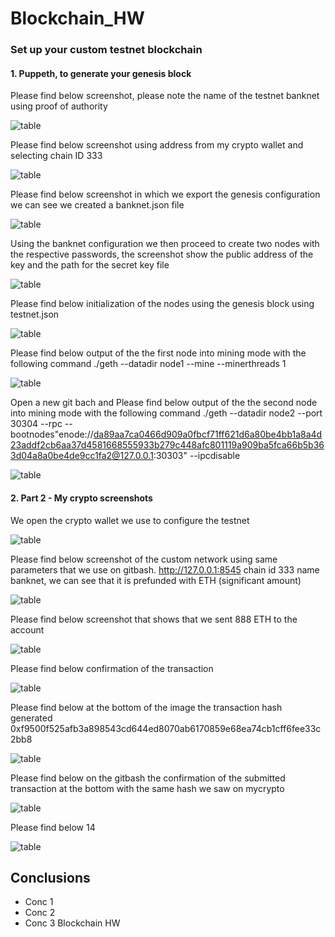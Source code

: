 # Blockchain_HW

###  Set up your custom testnet blockchain
#### 1. Puppeth, to generate your genesis block 

Please find below screenshot, please note the name of the testnet banknet using proof of authority

![table](https://github.com/andreaovelar/Blockchain_HW18/blob/master/images/Capture.PNG "CLOSE")

Please find below screenshot using address from my crypto wallet and selecting chain ID 333

![table](https://github.com/andreaovelar/Blockchain_HW18/blob/master/images/Capture1.PNG "CLOSE")

Please find below screenshot in which we export the genesis configuration we can see we created a banknet.json file 

![table](https://github.com/andreaovelar/Blockchain_HW18/blob/master/images/Capture2.PNG "CLOSE")

Using the banknet configuration we then proceed to create two nodes with the respective passwords, the screenshot show the public address of the key and the path for the secret key file 

![table](https://github.com/andreaovelar/Blockchain_HW18/blob/master/images/Capture3.PNG "CLOSE")

Please find below initialization of the nodes using the genesis block using testnet.json

![table](https://github.com/andreaovelar/Blockchain_HW18/blob/master/images/Capture4.PNG "CLOSE")

Please find below output of the the first node into mining mode with the following command ./geth --datadir node1 --mine --minerthreads 1

![table](https://github.com/andreaovelar/Blockchain_HW18/blob/master/images/Capture55.PNG "CLOSE")

Open a new git bach and Please find below output of the the second node into mining mode with the following command ./geth --datadir node2 --port 30304 --rpc --bootnodes"enode://da89aa7ca0466d909a0fbcf71ff621d6a80be4bb1a8a4d23addf2cb6aa37d4581668555933b279c448afc801119a909ba5fca66b5b363d04a8a0be4de9cc1fa2@127.0.0.1:30303" --ipcdisable 

![table](https://github.com/andreaovelar/Blockchain_HW18/blob/master/images/Capture6.PNG "CLOSE")


#### 2. Part 2 - My crypto screenshots

We open the crypto wallet we use to configure the testnet

![table](https://github.com/andreaovelar/Blockchain_HW18/blob/master/images/Capture7.PNG "CLOSE")

Please find below screenshot of the custom network using same parameters that we use on gitbash. http://127.0.0.1:8545 chain id 333 name banknet, we can see that it is prefunded with ETH (significant amount)

![table](https://github.com/andreaovelar/Blockchain_HW18/blob/master/images/Capture8.PNG "CLOSE")

Please find below screenshot that shows that we sent 888 ETH to the account 

![table](https://github.com/andreaovelar/Blockchain_HW18/blob/master/images/Capture9.PNG "CLOSE")

Please find below confirmation of the transaction

![table](https://github.com/andreaovelar/Blockchain_HW18/blob/master/images/Capture10.PNG "CLOSE")

Please find below at the bottom of the image the transaction hash generated 0xf9500f525afb3a898543cd644ed8070ab6170859e68ea74cb1cff6fee33c2bb8  

![table](https://github.com/andreaovelar/Blockchain_HW18/blob/master/images/Capture11.PNG "CLOSE")

Please find below on the gitbash the confirmation of the submitted transaction at the bottom with the same hash we saw on mycrypto 

![table](https://github.com/andreaovelar/Blockchain_HW18/blob/master/images/Capture12.PNG "CLOSE")

Please find below 14

![table](https://github.com/andreaovelar/Blockchain_HW18/blob/master/images/Capture13.PNG "CLOSE")

## Conclusions 
* Conc 1 
* Conc 2
* Conc 3
Blockchain HW 
